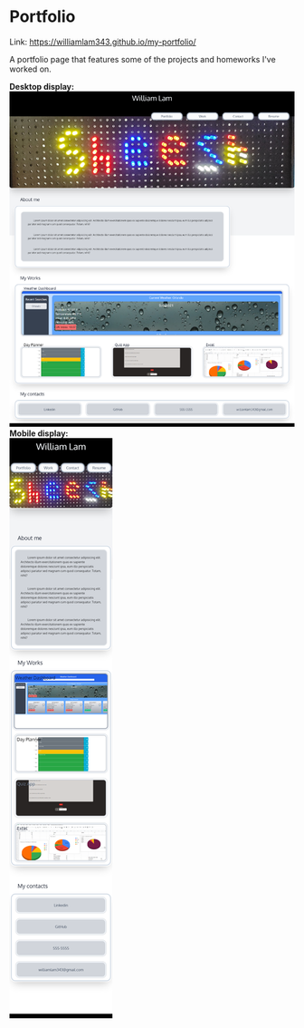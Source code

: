 # Portfolio

Link: https://williamlam343.github.io/my-portfolio/

A portfolio page that features some of the projects and homeworks I've worked on. 

**Desktop display:**
![img of mockup-desktop](https://github.com/Williamlam343/mockup-portfolio/blob/main/img/screencapture-127-0-0-1-5501-homeworks-mockup-portfolio-index-html-2021-09-10-23_46_09%20(1).png)
<br />
**Mobile display:**
<br />
![img of mockup-mobile](https://github.com/Williamlam343/mockup-portfolio/blob/main/img/mobilefirst.png)
